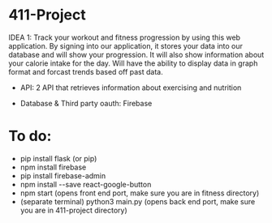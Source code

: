 # 411-Project

IDEA 1: Track your workout and fitness progression by using this web application. By signing into our application, it stores your data into our database and will show your progression. It will also show information about your calorie intake for the day. Will have the ability to display data in graph format and forcast trends based off past data.



- API: 2 API that retrieves information about exercising and nutrition 

- Database & Third party oauth: Firebase

# To do: 

- pip install flask (or pip) 
- npm install firebase 
- pip install firebase-admin
- npm install --save react-google-button 
- npm start (opens front end port, make sure you are in fitness directory)
- (separate terminal) python3 main.py (opens back end port, make sure you are in 411-project directory)



